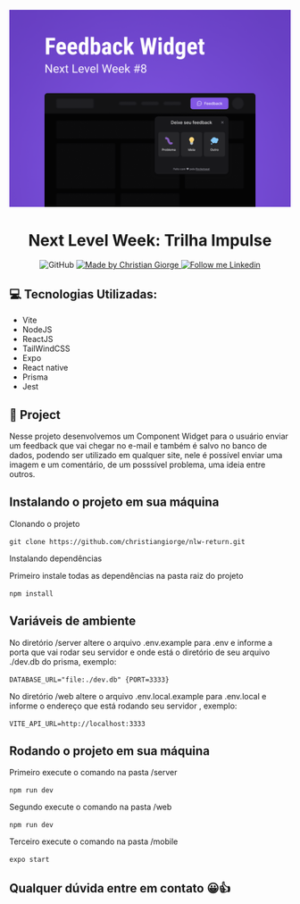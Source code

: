 ![README](/README/feedback-widget.png)

<h1 align="center">
 Next Level Week: Trilha Impulse
</h1>

<p align="center">
 <img alt="GitHub" src="https://img.shields.io/github/license/christiangiorge/nlw-return?color=0d7ebe"/>

 <a href="https://github.com/christiangiorge">
    <img alt="Made by Christian Giorge" src="https://img.shields.io/badge/Made%20by-Christian%20Giorge-0d7ebe">
 </a>

 <a href="https://www.linkedin.com/in/christian-giorge-20648714a" target="_blank">
    <img alt="Follow me Linkedin" src="https://img.shields.io/badge/Follow%20up-christiangiorge-0d7ebe?style=social&logo=linkedin">
 </a>
</p>

## 💻 Tecnologias Utilizadas:

- Vite
- NodeJS
- ReactJS
- TailWindCSS
- Expo
- React native
- Prisma
- Jest


## 🚀 Project

Nesse projeto desenvolvemos um Component Widget para o usuário enviar um feedback que vai chegar no e-mail e também é salvo no banco de dados, podendo ser utilizado em qualquer site, nele é possível enviar uma imagem e um comentário, de um posssível problema, uma ideia entre outros.

## Instalando o projeto em sua máquina

Clonando o projeto

`git clone https://github.com/christiangiorge/nlw-return.git`

Instalando dependências

Primeiro instale todas as dependências na pasta raiz do projeto

`npm install`

## Variáveis de ambiente

No diretório /server altere o arquivo .env.example para .env e informe a porta que vai rodar seu servidor e onde está o diretório de seu arquivo ./dev.db do prisma, exemplo:

`DATABASE_URL="file:./dev.db"
{PORT=3333}`

No diretório /web altere o arquivo .env.local.example para .env.local e informe o endereço que está rodando seu servidor , exemplo:

`VITE_API_URL=http://localhost:3333`

## Rodando o projeto em sua máquina

Primeiro execute o comando na pasta /server

`npm run dev`

Segundo execute o comando na pasta /web

`npm run dev`

Terceiro execute o comando na pasta /mobile

`expo start`

## Qualquer dúvida entre em contato 😀👍